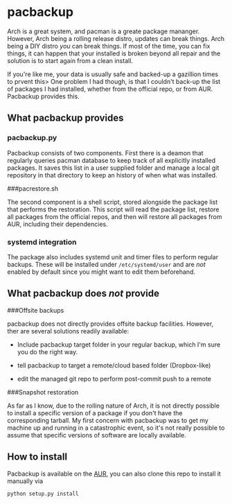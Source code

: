 pacbackup
=========

Arch is a great system, and pacman is a greate package mananger. However, Arch being a rolling release distro, updates can break things. Arch being a DIY distro *you* can break things. If most of the time, you can fix things, it can happen that your installed is broken beyond all repair and the solution is to start again from a clean install.

If you're like me, your data is usually safe and backed-up a gazillion times to prvent this> One problem I had though, is that I couldn't back-up the list of packages I had installed, whether from the official repo, or from AUR. Pacbackup provides this.


## What pacbackup provides

### pacbackup.py

Pacbackup consists of two components. First there is a deamon that regularly queries pacman database to keep track of all explicitly installed packages. It saves this list in a user supplied folder and manage a local git repository in that directory to keep an history of when what was installed.

###pacrestore.sh

The second component is a shell script, stored alongside the package list that performs the restoration. This script will read the package list, restore all packages from the official repos, and then will restore all packages from AUR, including their dependencies.

### systemd integration

The package also includes systemd unit and timer files to perform regular backups. These will be installed under ````/etc/systemd/user```` and are *not* enabled by default since you might want to edit them beforehand.


## What pacbackup does *not* provide

###Offsite backups

pacbackup does not directly provides offsite backup facilities. However, ther are several solutions readily available:

  * Include pacbackup target folder in your regular backup, which I'm sure you do the right way.

  * tell pacbackup to target a remote/cloud based folder (Dropbox-like)

  * edit the managed git repo to perform post-commit push to a remote

###Snapshot restoration

As far as I know, due to the rolling nature of Arch, it is not directly possible to install a specific version of a package if you don't have the corresponding tarball. My first concern with pacbackup was to get my machine up and running in a catastrophic event, so it's not really possible to assume that specific versions of software are locally available.

## How to install

Pacbackup is available on the [AUR](https://aur.archlinux.org/packages/pacbackup/), you can also clone this repo to install it manually via 

    python setup.py install

